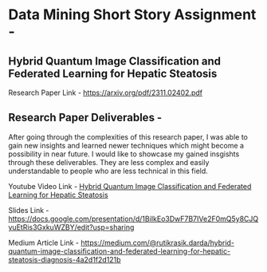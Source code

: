 # Data Mining Short Story Assignment -

## Hybrid Quantum Image Classification and Federated Learning for Hepatic Steatosis


Research Paper Link - https://arxiv.org/pdf/2311.02402.pdf

## Research Paper Deliverables - 

After going through the complexities of this research paper, I was able to gain new insights and learned newer techniques which might become a possibility in near future.
I would like to showcase my gained insgishts through these deliverables. They are less complex and easily understandable to people who are less technical in this field.

Youtube Video Link - [Hybrid Quantum Image Classification and Federated Learning for Hepatic Steatosis](https://www.youtube.com/watch?v=ISHfIjukGwk)

Slides Link - https://docs.google.com/presentation/d/1BiIkEo3DwF7B7IVe2F0mQ5y8CJQyuEtRis3GxkuWZBY/edit?usp=sharing

Medium Article Link - https://medium.com/@rutikrasik.darda/hybrid-quantum-image-classification-and-federated-learning-for-hepatic-steatosis-diagnosis-4a2d1f2d121b
